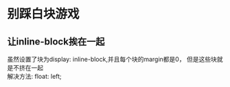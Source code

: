# 别踩白块游戏

## 让inline-block挨在一起
虽然设置了块为display: inline-block,并且每个块的margin都是0， 但是这些块就是不挤在一起</br>
解决方法: float: left;